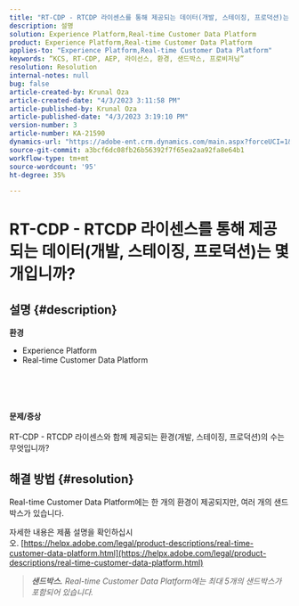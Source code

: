```yaml
---
title: "RT-CDP - RTCDP 라이센스를 통해 제공되는 데이터(개발, 스테이징, 프로덕션)는 몇 개입니까?"
description: 설명
solution: Experience Platform,Real-time Customer Data Platform
product: Experience Platform,Real-time Customer Data Platform
applies-to: "Experience Platform,Real-time Customer Data Platform"
keywords: “KCS, RT-CDP, AEP, 라이선스, 환경, 샌드박스, 프로비저닝”
resolution: Resolution
internal-notes: null
bug: false
article-created-by: Krunal Oza
article-created-date: "4/3/2023 3:11:58 PM"
article-published-by: Krunal Oza
article-published-date: "4/3/2023 3:19:10 PM"
version-number: 3
article-number: KA-21590
dynamics-url: "https://adobe-ent.crm.dynamics.com/main.aspx?forceUCI=1&pagetype=entityrecord&etn=knowledgearticle&id=f53190db-31d2-ed11-a7c7-6045bd006b4b"
source-git-commit: a3bcf6dc08fb26b56392f7f65ea2aa92fa8e64b1
workflow-type: tm+mt
source-wordcount: '95'
ht-degree: 35%

---
```


# RT-CDP - RTCDP 라이센스를 통해 제공되는 데이터(개발, 스테이징, 프로덕션)는 몇 개입니까?

## 설명 {#description}

<b>환경</b>
- Experience Platform
- Real-time Customer Data Platform

<br><br> <br><br><b>문제/증상</b><br><br>RT-CDP - RTCDP 라이센스와 함께 제공되는 환경(개발, 스테이징, 프로덕션)의 수는 무엇입니까?<br>

## 해결 방법 {#resolution}


Real-time Customer Data Platform에는 한 개의 환경이 제공되지만, 여러 개의 샌드박스가 있습니다.

자세한 내용은 제품 설명을 확인하십시오. [https://helpx.adobe.com/legal/product-descriptions/real-time-customer-data-platform.html](https://helpx.adobe.com/legal/product-descriptions/real-time-customer-data-platform.html)


> <b>*샌드박스.</b> Real-time Customer Data Platform에는 최대 5개의 샌드박스가 포함되어 있습니다.*

